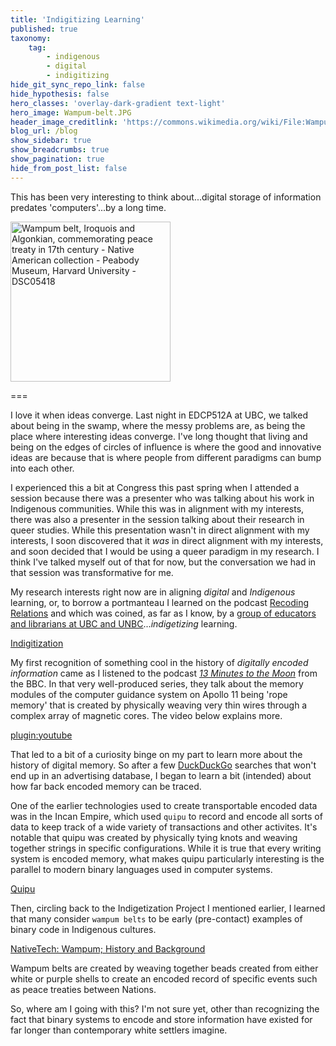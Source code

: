 ```yaml
---
title: 'Indigitizing Learning'
published: true
taxonomy:
    tag:
        - indigenous
        - digital
        - indigitizing
hide_git_sync_repo_link: false
hide_hypothesis: false
hero_classes: 'overlay-dark-gradient text-light'
hero_image: Wampum-belt.JPG
header_image_creditlink: 'https://commons.wikimedia.org/wiki/File:Wampum_belt,_Iroquois_and_Algonkian,_commemorating_peace_treaty_in_17th_century_-_Native_American_collection_-_Peabody_Museum,_Harvard_University_-_DSC05418.JPG'
blog_url: /blog
show_sidebar: true
show_breadcrumbs: true
show_pagination: true
hide_from_post_list: false
---
```


This has been very interesting to think about...digital storage of information predates 'computers'...by a long time.

<a title="Daderot [CC0], via Wikimedia Commons" href="https://commons.wikimedia.org/wiki/File:Wampum_belt,_Iroquois_and_Algonkian,_commemorating_peace_treaty_in_17th_century_-_Native_American_collection_-_Peabody_Museum,_Harvard_University_-_DSC05418.JPG"><img width="256" alt="Wampum belt, Iroquois and Algonkian, commemorating peace treaty in 17th century - Native American collection - Peabody Museum, Harvard University - DSC05418" src="https://upload.wikimedia.org/wikipedia/commons/thumb/a/ab/Wampum_belt%2C_Iroquois_and_Algonkian%2C_commemorating_peace_treaty_in_17th_century_-_Native_American_collection_-_Peabody_Museum%2C_Harvard_University_-_DSC05418.JPG/256px-Wampum_belt%2C_Iroquois_and_Algonkian%2C_commemorating_peace_treaty_in_17th_century_-_Native_American_collection_-_Peabody_Museum%2C_Harvard_University_-_DSC05418.JPG"></a>

===

I love it when ideas converge. Last night in EDCP512A at UBC, we talked about being in the swamp, where the messy problems are, as being the place where interesting ideas converge. I've long thought that living and being on the edges of circles of influence is where the good and innovative ideas are because that is where people from different paradigms can bump into each other.

I experienced this a bit at Congress this past spring when I attended a session because there was a presenter who was talking about his work in Indigenous communities. While this was in alignment with my interests, there was also a presenter in the session talking about their research in queer studies. While this presentation wasn't in direct alignment with my interests, I soon discovered that it *was* in direct alignment with my interests, and soon decided that I would be using a queer paradigm in my research. I think I've talked myself out of that for now, but the conversation we had in that session was transformative for me.

My research interests right now are in aligning *digital* and *Indigenous* learning, or, to borrow a portmanteau I learned on the podcast [Recoding Relations](https://recodingrelations.org) and which was coined, as far as I know, by a [group of educators and librarians at UBC and UNBC](https://indigitization.ca)...*indigetizing* learning.

<a class="embedly-card" data-card-controls="0" href="http://www.indigitization.ca/">Indigitization</a>
<script async src="//cdn.embedly.com/widgets/platform.js" charset="UTF-8"></script>

My first recognition of something cool in the history of *digitally encoded information* came as I listened to the podcast [*13 Minutes to the Moon*](https://www.bbc.co.uk/programmes/w13xttx2) from the BBC. In that very well-produced series, they talk about the memory modules of the computer guidance system on Apollo 11 being 'rope memory' that is created by physically weaving very thin wires through a complex array of magnetic cores. The video below explains more.

[plugin:youtube](https://www.youtube.com/watch?v=-BlivdwXRZU)

That led to a bit of a curiosity binge on my part to learn more about the history of digital memory. So after a few [DuckDuckGo](https://duckduckgo.com) searches that won't end up in an advertising database, I began to learn a bit (intended) about how far back encoded memory can be traced. 

One of the earlier technologies used to create transportable encoded data was in the Incan Empire, which used `quipu` to record and encode all sorts of data to keep track of a wide variety of transactions and other activites. It's notable that quipu was created by physically tying knots and weaving together strings in specific configurations. While it is true that every writing system is encoded memory, what makes quipu particularly interesting is the parallel to modern binary languages used in computer systems.

<a class="embedly-card" data-card-controls="0" href="https://www.ancient.eu/Quipu/">Quipu</a>
<script async src="//cdn.embedly.com/widgets/platform.js" charset="UTF-8"></script>

Then, circling back to the Indigetization Project I mentioned earlier, I learned that many consider `wampum belts` to be early (pre-contact) examples of binary code in Indigenous cultures.

<a class="embedly-card" data-card-controls="0" href="http://www.nativetech.org/wampum/wamphist.htm">NativeTech: Wampum; History and Background</a>
<script async src="//cdn.embedly.com/widgets/platform.js" charset="UTF-8"></script>

Wampum belts are created by weaving together beads created from either white or purple shells to create an encoded record of specific events such as peace treaties between Nations.

So, where am I going with this? I'm not sure yet, other than recognizing the fact that binary systems to encode and store information have existed for far longer than contemporary white settlers imagine.
